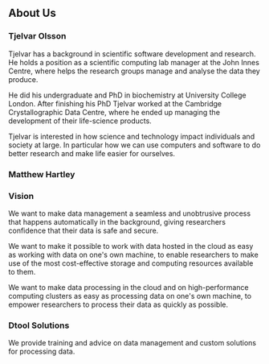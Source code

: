 <div class="container">
  <h2>About Us</h2>


  <h3>Tjelvar Olsson</h3>

  <p>
  Tjelvar has a background in scientific software development and research.  He
  holds a position as a scientific computing lab manager at the John Innes
  Centre, where helps the research groups manage and analyse the data they
  produce.
  </p>

  <p>
  He did his undergraduate and PhD in biochemistry at University College London.
  After finishing his PhD Tjelvar worked at the Cambridge Crystallographic Data
  Centre, where he ended up managing the development of their life-science
  products.
  </p>

  <p>
  Tjelvar is interested in how science and technology impact individuals and
  society at large. In particular how we can use computers and software to do
  better research and make life easier for ourselves.
  </p>

  <h3>Matthew Hartley</h3>


  <h3>Vision</h3>

  <p>
  We want to make data management a seamless and unobtrusive process that happens
  automatically in the background, giving researchers confidence that their data
  is safe and secure.
  </p>

  <p>
  We want to make it possible to work with data hosted in the cloud as easy as
  working with data on one's own machine, to enable researchers to make use of the
  most cost-effective storage and computing resources available to them.
  </p>

  <p>
  We want to make data processing in the cloud and on high-performance
  computing clusters as easy as processing data on one's own machine, to empower
  researchers to process their data as quickly as possible.
  </p>


  <h3>Dtool Solutions</h3>

  <p>
  We provide training and advice on data management and custom solutions for
  processing data.
  </p>

</div>
